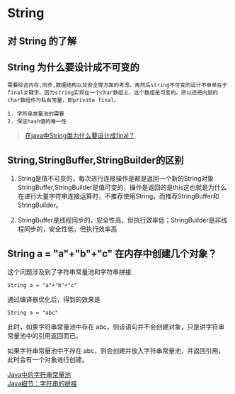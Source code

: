# String

## 对 String 的了解
## String 为什么要设计成不可变的
    
    需要综合内存,同步,数据结构以及安全等方面的考虑。再然后string不可变的设计不单单在于final关键字。因为string实现在一个char数组上，这个数组是可变的。所以还把内部的char数组作为私有常量，即private final。

    1. 字符串常量池的需要
    2. 保证hash值的唯一性

> [在java中String类为什么要设计成final？](https://www.zhihu.com/question/31345592)

## String,StringBuffer,StringBuilder的区别

  1. String是值不可变的，每次进行连接操作是都是返回一个新的String对象StringBuffer,StringBuilder是值可变的，操作是返回的是this这也就是为什么在进行大量字符串连接运算时，不推荐使用String，而推荐StringBuffer和StringBuilder。

  2. StringBuffer是线程同步的，安全性高，但执行效率低；StringBuilder是非线程同步的，安全性低，但执行效率高

## String a = "a"+"b"+"c" 在内存中创建几个对象？

这个问题涉及到了字符串常量池和字符串拼接

```
String a = "a"+"b"+"c"
```

通过编译器优化后，得到的效果是

```
String a = "abc"
```

此时，如果字符串常量池中存在 abc，则该语句并不会创建对象，只是讲字符串常量池中的引用返回而已。

如果字符串常量池中不存在 abc，则会创建并放入字符串常量池，并返回引用，此时会有一个对象进行创建。

[Java中的字符串常量池](https://droidyue.com/blog/2014/12/21/string-literal-pool-in-java/)  
[Java细节：字符串的拼接](https://droidyue.com/blog/2014/08/30/java-details-string-concatenation/)
